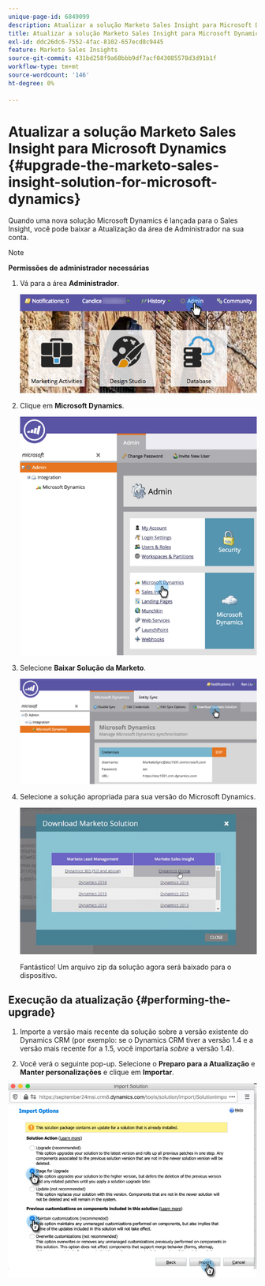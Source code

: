 ```yaml
---
unique-page-id: 6849099
description: Atualizar a solução Marketo Sales Insight para Microsoft Dynamics - Documentação da Marketo - Documentação do produto
title: Atualizar a solução Marketo Sales Insight para Microsoft Dynamics
exl-id: ddc26dc6-7552-4fac-8102-657ecd8c9445
feature: Marketo Sales Insights
source-git-commit: 431bd258f9a68bbb9df7acf043085578d3d91b1f
workflow-type: tm+mt
source-wordcount: '146'
ht-degree: 0%

---
```


# Atualizar a solução Marketo Sales Insight para Microsoft Dynamics {#upgrade-the-marketo-sales-insight-solution-for-microsoft-dynamics}

Quando uma nova solução Microsoft Dynamics é lançada para o Sales Insight, você pode baixar a Atualização da área de Administrador na sua conta.

>[!NOTE]
>
>**Permissões de administrador necessárias**

1. Vá para a área **Administrador**.

   ![](assets/upgrade-the-marketo-sales-insight-solution-for-microsoft-dynamics-1.png)

1. Clique em **Microsoft Dynamics**.

   ![](assets/upgrade-the-marketo-sales-insight-solution-for-microsoft-dynamics-2.png)

1. Selecione **Baixar Solução da Marketo**.

   ![](assets/upgrade-the-marketo-sales-insight-solution-for-microsoft-dynamics-3.png)

1. Selecione a solução apropriada para sua versão do Microsoft Dynamics.

   ![](assets/upgrade-the-marketo-sales-insight-solution-for-microsoft-dynamics-4.png)

   Fantástico! Um arquivo zip da solução agora será baixado para o dispositivo.

## Execução da atualização {#performing-the-upgrade}

1. Importe a versão mais recente da solução sobre a versão existente do Dynamics CRM (por exemplo: se o Dynamics CRM tiver a versão 1.4 e a versão mais recente for a 1.5, você importaria _sobre_ a versão 1.4).

2. Você verá o seguinte pop-up. Selecione o **Preparo para a Atualização** e **Manter personalizações** e clique em **Importar**.

![](assets/upgrade-the-marketo-sales-insight-solution-for-microsoft-dynamics-5.png)
